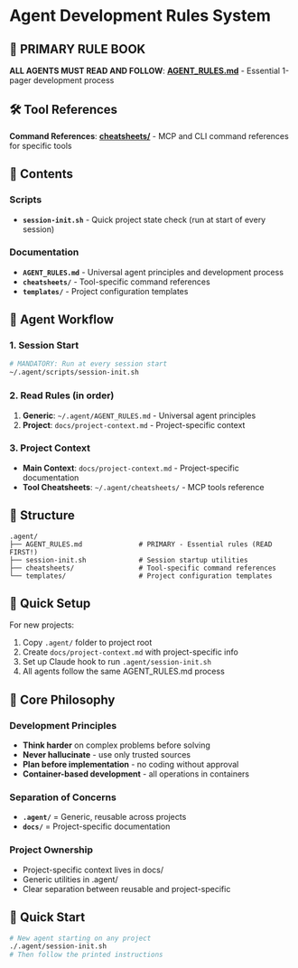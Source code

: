 # Agent Development Rules System

## 🎯 PRIMARY RULE BOOK

**ALL AGENTS MUST READ AND FOLLOW**: **[AGENT_RULES.md](AGENT_RULES.md)** - Essential 1-pager development process

## 🛠️ Tool References

**Command References**: **[cheatsheets/](cheatsheets/)** - MCP and CLI command references for specific tools

## 📁 Contents

### Scripts

- **`session-init.sh`** - Quick project state check (run at start of every session)

### Documentation

- **`AGENT_RULES.md`** - Universal agent principles and development process
- **`cheatsheets/`** - Tool-specific command references
- **`templates/`** - Project configuration templates

## 🔄 Agent Workflow

### 1. Session Start

```bash
# MANDATORY: Run at every session start
~/.agent/scripts/session-init.sh
```

### 2. Read Rules (in order)

1. **Generic**: `~/.agent/AGENT_RULES.md` - Universal agent principles
2. **Project**: `docs/project-context.md` - Project-specific context

### 3. Project Context

- **Main Context**: `docs/project-context.md` - Project-specific documentation
- **Tool Cheatsheets**: `~/.agent/cheatsheets/` - MCP tools reference

## 📁 Structure

```
.agent/
├── AGENT_RULES.md              # PRIMARY - Essential rules (READ FIRST!)
├── session-init.sh             # Session startup utilities
├── cheatsheets/                # Tool-specific command references
└── templates/                  # Project configuration templates
```

## 🚀 Quick Setup

For new projects:

1. Copy `.agent/` folder to project root
2. Create `docs/project-context.md` with project-specific info
3. Set up Claude hook to run `.agent/session-init.sh`
4. All agents follow the same AGENT_RULES.md process

## 🎯 Core Philosophy

### Development Principles

- **Think harder** on complex problems before solving
- **Never hallucinate** - use only trusted sources
- **Plan before implementation** - no coding without approval
- **Container-based development** - all operations in containers

### Separation of Concerns

- **`.agent/`** = Generic, reusable across projects
- **`docs/`** = Project-specific documentation

### Project Ownership

- Project-specific context lives in docs/
- Generic utilities in .agent/
- Clear separation between reusable and project-specific

## 🚀 Quick Start

```bash
# New agent starting on any project
./.agent/session-init.sh
# Then follow the printed instructions
```
